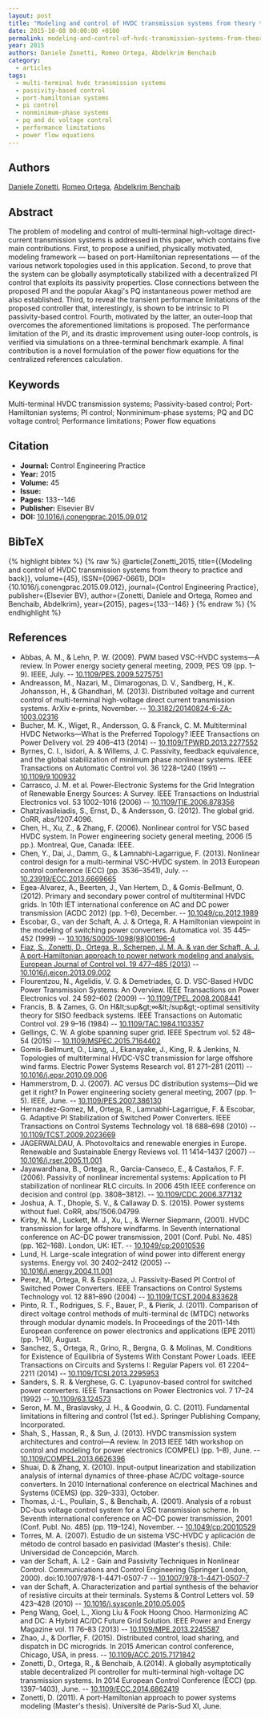 ```yaml
---
layout: post
title: "Modeling and control of HVDC transmission systems from theory to practice and back"
date: 2015-10-08 00:00:00 +0100
permalink: modeling-and-control-of-hvdc-transmission-systems-from-theory-to-practice-and-back
year: 2015
authors: Daniele Zonetti, Romeo Ortega, Abdelkrim Benchaib
category:
  - articles
tags:
  - multi-terminal hvdc transmission systems
  - passivity-based control
  - port-hamiltonian systems
  - pi control
  - nonminimum-phase systems
  - pq and dc voltage control
  - performance limitations
  - power flow equations
---
```

 
## Authors
[Daniele Zonetti](authors/daniele_zonetti), [Romeo Ortega](authors/romeo_ortega), [Abdelkrim Benchaib](authors/abdelkrim_benchaib)
 
## Abstract
The problem of modeling and control of multi-terminal high-voltage direct-current transmission systems is addressed in this paper, which contains five main contributions. First, to propose a unified, physically motivated, modeling framework — based on port-Hamiltonian representations — of the various network topologies used in this application. Second, to prove that the system can be globally asymptotically stabilized with a decentralized PI control that exploits its passivity properties. Close connections between the proposed PI and the popular Akagi's PQ instantaneous power method are also established. Third, to reveal the transient performance limitations of the proposed controller that, interestingly, is shown to be intrinsic to PI passivity-based control. Fourth, motivated by the latter, an outer-loop that overcomes the aforementioned limitations is proposed. The performance limitation of the PI, and its drastic improvement using outer-loop controls, is verified via simulations on a three-terminal benchmark example. A final contribution is a novel formulation of the power flow equations for the centralized references calculation.
 
## Keywords
Multi-terminal HVDC transmission systems; Passivity-based control; Port-Hamiltonian systems; PI control; Nonminimum-phase systems; PQ and DC voltage control; Performance limitations; Power flow equations
 
## Citation
- **Journal:** Control Engineering Practice
- **Year:** 2015
- **Volume:** 45
- **Issue:** 
- **Pages:** 133--146
- **Publisher:** Elsevier BV
- **DOI:** [10.1016/j.conengprac.2015.09.012](https://doi.org/10.1016/j.conengprac.2015.09.012)
 
## BibTeX
{% highlight bibtex %}
{% raw %}
@article{Zonetti_2015,
  title={{Modeling and control of HVDC transmission systems from theory to practice and back}},
  volume={45},
  ISSN={0967-0661},
  DOI={10.1016/j.conengprac.2015.09.012},
  journal={Control Engineering Practice},
  publisher={Elsevier BV},
  author={Zonetti, Daniele and Ortega, Romeo and Benchaib, Abdelkrim},
  year={2015},
  pages={133--146}
}
{% endraw %}
{% endhighlight %}
 
## References
- Abbas, A. M., & Lehn, P. W. (2009). PWM based VSC-HVDC systems—A review. In Power energy society general meeting, 2009, PES ’09 (pp. 1–9). IEEE, July. -- [10.1109/PES.2009.5275751](https://doi.org/10.1109/PES.2009.5275751)
- Andreasson, M., Nazari, M., Dimarogonas, D. V., Sandberg, H., K. Johansson, H., & Ghandhari, M. (2013). Distributed voltage and current control of multi-terminal high-voltage direct current transmission systems. ArXiv e-prints, November. -- [10.3182/20140824-6-ZA-1003.02316](https://doi.org/10.3182/20140824-6-ZA-1003.02316)
- Bucher, M. K., Wiget, R., Andersson, G. & Franck, C. M. Multiterminal HVDC Networks—What is the Preferred Topology? IEEE Transactions on Power Delivery vol. 29 406–413 (2014) -- [10.1109/TPWRD.2013.2277552](https://doi.org/10.1109/TPWRD.2013.2277552)
- Byrnes, C. I., Isidori, A. & Willems, J. C. Passivity, feedback equivalence, and the global stabilization of minimum phase nonlinear systems. IEEE Transactions on Automatic Control vol. 36 1228–1240 (1991) -- [10.1109/9.100932](https://doi.org/10.1109/9.100932)
- Carrasco, J. M. et al. Power-Electronic Systems for the Grid Integration of Renewable Energy Sources: A Survey. IEEE Transactions on Industrial Electronics vol. 53 1002–1016 (2006) -- [10.1109/TIE.2006.878356](https://doi.org/10.1109/TIE.2006.878356)
- Chatzivasileiadis, S., Ernst, D., & Andersson, G. (2012). The global grid. CoRR, abs/1207.4096.
- Chen, H., Xu, Z., & Zhang, F. (2006). Nonlinear control for VSC based HVDC system. In Power engineering society general meeting, 2006 (5 pp.). Montreal, Que, Canada: IEEE.
- Chen, Y., Dai, J., Damm, G., & Lamnabhi-Lagarrigue, F. (2013). Nonlinear control design for a multi-terminal VSC-HVDC system. In 2013 European control conference (ECC) (pp. 3536–3541), July. -- [10.23919/ECC.2013.6669665](https://doi.org/10.23919/ECC.2013.6669665)
- Egea-Alvarez, A., Beerten, J., Van Hertem, D., & Gomis-Bellmunt, O. (2012). Primary and secondary power control of multiterminal HVDC grids. In 10th IET international conference on AC and DC power transmission (ACDC 2012) (pp. 1–6), December. -- [10.1049/cp.2012.1989](https://doi.org/10.1049/cp.2012.1989)
- Escobar, G., van der Schaft, A. J. & Ortega, R. A Hamiltonian viewpoint in the modeling of switching power converters. Automatica vol. 35 445–452 (1999) -- [10.1016/S0005-1098(98)00196-4](https://doi.org/10.1016/S0005-1098(98)00196-4)
- [Fiaz, S., Zonetti, D., Ortega, R., Scherpen, J. M. A. & van der Schaft, A. J. A port-Hamiltonian approach to power network modeling and analysis. European Journal of Control vol. 19 477–485 (2013)](a-port-hamiltonian-approach-to-power-network-modeling-and-analysis) -- [10.1016/j.ejcon.2013.09.002](https://doi.org/10.1016/j.ejcon.2013.09.002)
- Flourentzou, N., Agelidis, V. G. & Demetriades, G. D. VSC-Based HVDC Power Transmission Systems: An Overview. IEEE Transactions on Power Electronics vol. 24 592–602 (2009) -- [10.1109/TPEL.2008.2008441](https://doi.org/10.1109/TPEL.2008.2008441)
- Francis, B. & Zames, G. On H&amp;lt;sup&amp;gt;∞&amp;lt;/sup&amp;gt;-optimal sensitivity theory for SISO feedback systems. IEEE Transactions on Automatic Control vol. 29 9–16 (1984) -- [10.1109/TAC.1984.1103357](https://doi.org/10.1109/TAC.1984.1103357)
- Gellings, C. W. A globe spanning super grid. IEEE Spectrum vol. 52 48–54 (2015) -- [10.1109/MSPEC.2015.7164402](https://doi.org/10.1109/MSPEC.2015.7164402)
- Gomis-Bellmunt, O., Liang, J., Ekanayake, J., King, R. & Jenkins, N. Topologies of multiterminal HVDC-VSC transmission for large offshore wind farms. Electric Power Systems Research vol. 81 271–281 (2011) -- [10.1016/j.epsr.2010.09.006](https://doi.org/10.1016/j.epsr.2010.09.006)
- Hammerstrom, D. J. (2007). AC versus DC distribution systems—Did we get it right? In Power engineering society general meeting, 2007 (pp. 1–5). IEEE, June. -- [10.1109/PES.2007.386130](https://doi.org/10.1109/PES.2007.386130)
- Hernandez-Gomez, M., Ortega, R., Lamnabhi-Lagarrigue, F. & Escobar, G. Adaptive PI Stabilization of Switched Power Converters. IEEE Transactions on Control Systems Technology vol. 18 688–698 (2010) -- [10.1109/TCST.2009.2023669](https://doi.org/10.1109/TCST.2009.2023669)
- JAGERWALDAU, A. Photovoltaics and renewable energies in Europe. Renewable and Sustainable Energy Reviews vol. 11 1414–1437 (2007) -- [10.1016/j.rser.2005.11.001](https://doi.org/10.1016/j.rser.2005.11.001)
- Jayawardhana, B., Ortega, R., Garcia-Canseco, E., & Castaños, F. F. (2006). Passivity of nonlinear incremental systems: Application to PI stabilization of nonlinear RLC circuits. In 2006 45th IEEE conference on decision and control (pp. 3808–3812). -- [10.1109/CDC.2006.377132](https://doi.org/10.1109/CDC.2006.377132)
- Joshua, A. T., Dhople, S. V., & Callaway D. S. (2015). Power systems without fuel. CoRR, abs/1506.04799.
- Kirby, N. M., Luckett, M. J., Xu, L., & Werner Siepmann, (2001). HVDC transmission for large offshore windfarms. In Seventh international conference on AC–DC power transmission, 2001 (Conf. Publ. No. 485) (pp. 162–168). London, UK: IET. -- [10.1049/cp:20010536](https://doi.org/10.1049/cp:20010536)
- Lund, H. Large-scale integration of wind power into different energy systems. Energy vol. 30 2402–2412 (2005) -- [10.1016/j.energy.2004.11.001](https://doi.org/10.1016/j.energy.2004.11.001)
- Perez, M., Ortega, R. & Espinoza, J. Passivity-Based PI Control of Switched Power Converters. IEEE Transactions on Control Systems Technology vol. 12 881–890 (2004) -- [10.1109/TCST.2004.833628](https://doi.org/10.1109/TCST.2004.833628)
- Pinto, R. T., Rodrigues, S. F., Bauer, P., & Pierik, J. (2011). Comparison of direct voltage control methods of multi-terminal dc (MTDC) networks through modular dynamic models. In Proceedings of the 2011-14th European conference on power electronics and applications (EPE 2011) (pp. 1–10), August.
- Sanchez, S., Ortega, R., Grino, R., Bergna, G. & Molinas, M. Conditions for Existence of Equilibria of Systems With Constant Power Loads. IEEE Transactions on Circuits and Systems I: Regular Papers vol. 61 2204–2211 (2014) -- [10.1109/TCSI.2013.2295953](https://doi.org/10.1109/TCSI.2013.2295953)
- Sanders, S. R. & Verghese, G. C. Lyapunov-based control for switched power converters. IEEE Transactions on Power Electronics vol. 7 17–24 (1992) -- [10.1109/63.124573](https://doi.org/10.1109/63.124573)
- Seron, M. M., Braslavsky, J. H., & Goodwin, G. C. (2011). Fundamental limitations in filtering and control (1st ed.). Springer Publishing Company, Incorporated.
- Shah, S., Hassan, R., & Sun, J. (2013). HVDC transmission system architectures and control—A review. In 2013 IEEE 14th workshop on control and modeling for power electronics (COMPEL) (pp. 1–8), June. -- [10.1109/COMPEL.2013.6626396](https://doi.org/10.1109/COMPEL.2013.6626396)
- Shuai, D. & Zhang, X. (2010). Input-output linearization and stabilization analysis of internal dynamics of three-phase AC/DC voltage-source converters. In 2010 International conference on electrical Machines and Systems (ICEMS) (pp. 329–333), October.
- Thomas, J.-L., Poullain, S., & Benchaib, A. (2001). Analysis of a robust DC-bus voltage control system for a VSC transmission scheme. In Seventh international conference on AC–DC power transmission, 2001 (Conf. Publ. No. 485) (pp. 119–124), November. -- [10.1049/cp:20010529](https://doi.org/10.1049/cp:20010529)
- Torres, M. A. (2007). Estudio de un sistema VSC-HVDC y aplicación de método de control basado en pasividad (Master's thesis). Chile: Universidad de Concepción, March.
- van der Schaft, A. L2 - Gain and Passivity Techniques in Nonlinear Control. Communications and Control Engineering (Springer London, 2000). doi:10.1007/978-1-4471-0507-7 -- [10.1007/978-1-4471-0507-7](https://doi.org/10.1007/978-1-4471-0507-7)
- van der Schaft, A. Characterization and partial synthesis of the behavior of resistive circuits at their terminals. Systems &amp; Control Letters vol. 59 423–428 (2010) -- [10.1016/j.sysconle.2010.05.005](https://doi.org/10.1016/j.sysconle.2010.05.005)
- Peng Wang, Goel, L., Xiong Liu & Fook Hoong Choo. Harmonizing AC and DC: A Hybrid AC/DC Future Grid Solution. IEEE Power and Energy Magazine vol. 11 76–83 (2013) -- [10.1109/MPE.2013.2245587](https://doi.org/10.1109/MPE.2013.2245587)
- Zhao, J., & Dorfler, F. (2015). Distributed control, load sharing, and dispatch in DC microgrids. In 2015 American control conference, Chicago, USA, in press. -- [10.1109/ACC.2015.7171842](https://doi.org/10.1109/ACC.2015.7171842)
- Zonetti, D., Ortega, R., & Benchaib, A.(2014). A globally asymptotically stable decentralized PI controller for multi-terminal high-voltage DC transmission systems. In 2014 European Control Conference (ECC) (pp. 1397–1403), June. -- [10.1109/ECC.2014.6862419](https://doi.org/10.1109/ECC.2014.6862419)
- Zonetti, D. (2011). A port-Hamiltonian approach to power systems modeling (Master's thesis). Université de Paris-Sud XI, June.

